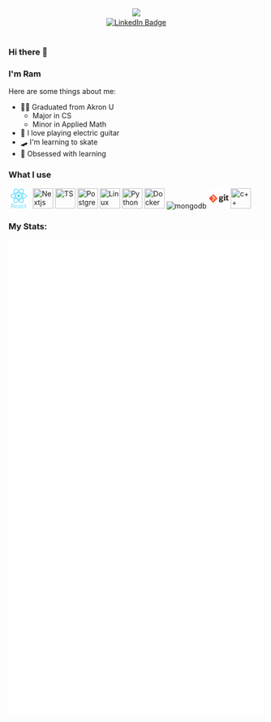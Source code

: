 <div id="header" align="center">
  <img src="https://media.tenor.com/CeDk6XdCgOUAAAAi/develop-web.gif"/>
<div id="badges">
  <a href="https://linkedin.com/in/ram-poudel">
    <img src="https://img.shields.io/badge/LinkedIn-blue?style=for-the-badge&logo=linkedin&logoColor=white" alt="LinkedIn Badge"/>
  </a>
</div>
  <img src="https://komarev.com/ghpvc/?username=MrRamPoudel&style=flat-square&color=green" alt=""/>
</div>


### Hi there 👋

### I'm Ram

Here are some things about me:
- 👨‍🎓 Graduated from Akron U
  - Major in CS
  - Minor in Applied Math
- 🎸 I love playing electric guitar
- 🛹 I'm learning to skate
- 📗 Obsessed with learning
### What I use
<div>
  <img src="https://github.com/devicons/devicon/blob/master/icons/react/react-original-wordmark.svg" title="React" alt="React" width="40" height="40"/>&nbsp;
  <img src="https://cdn.jsdelivr.net/gh/devicons/devicon/icons/nextjs/nextjs-original.svg" title="Nextjs" **alt="Nextjs" width="40" height="40"/>
  <img src="https://cdn.jsdelivr.net/gh/devicons/devicon/icons/typescript/typescript-original.svg" title="TS" **alt="TS" width="40" height="40"/>
  <img src="https://cdn.jsdelivr.net/gh/devicons/devicon/icons/postgresql/postgresql-plain.svg" title="Postgres" **alt="Postgres" width="40" height="40"/>
  <img src="https://cdn.jsdelivr.net/gh/devicons/devicon/icons/linux/linux-original.svg" title="Linux" **alt="Linux" width="40" height="40"/>
  <img src="https://cdn.jsdelivr.net/gh/devicons/devicon/icons/python/python-original.svg"  title="Python" **alt="Python" width="40" height="40"/>
  <img src="https://cdn.jsdelivr.net/gh/devicons/devicon/icons/docker/docker-plain-wordmark.svg" title="Docker" **alt="Docker" width="40" height="40" />
  <img src="https://cdn.jsdelivr.net/gh/devicons/devicon/icons/mongodb/mongodb-original.svg" title="mongodb" **alt="mongodb" width="40" />
  <img src="https://github.com/devicons/devicon/blob/master/icons/git/git-original-wordmark.svg" title="Git" **alt="Git" width="40" height="40"/>
<img src ="https://cdn.jsdelivr.net/gh/devicons/devicon/icons/cplusplus/cplusplus-original.svg" title="c++" **alt="c++" width ="40" height = "40" /> 
</div>

### My Stats:
<p align="center">
  <img src="/github-metrics.svg" alt="Metrics">
</p>
